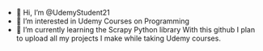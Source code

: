 - 👋 Hi, I’m @UdemyStudent21
- 👀 I’m interested in Udemy Courses on Programming
- 🌱 I’m currently learning the Scrapy Python library
With this github I plan to upload all my projects I make while taking Udemy courses. 
